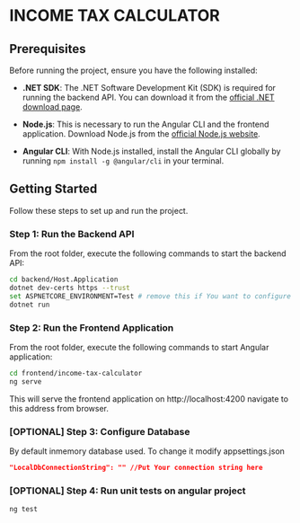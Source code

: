 # INCOME TAX CALCULATOR

## Prerequisites

Before running the project, ensure you have the following installed:

- **.NET SDK**: The .NET Software Development Kit (SDK) is required for running the backend API. You can download it from the [official .NET download page](https://dotnet.microsoft.com/download).

- **Node.js**: This is necessary to run the Angular CLI and the frontend application. Download Node.js from the [official Node.js website](https://nodejs.org/).

- **Angular CLI**: With Node.js installed, install the Angular CLI globally by running `npm install -g @angular/cli` in your terminal.


## Getting Started

Follow these steps to set up and run the project.

### Step 1: Run the Backend API

From the root folder, execute the following commands to start the backend API:

```bash
cd backend/Host.Application
dotnet dev-certs https --trust
set ASPNETCORE_ENVIRONMENT=Test # remove this if You want to configure database in Step 3
dotnet run 
```

### Step 2: Run the Frontend Application

From the root folder, execute the following commands to start Angular application:

```bash
cd frontend/income-tax-calculator
ng serve
```

This will serve the frontend application on http://localhost:4200 navigate to this address from browser.

### [OPTIONAL] Step 3: Configure Database

By default inmemory database used. To change it modify appsettings.json

```json
"LocalDbConnectionString": "" //Put Your connection string here
```

### [OPTIONAL] Step 4: Run unit tests on angular project

```bash
ng test
```